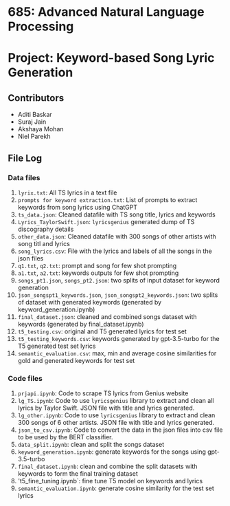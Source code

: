 # 685: Advanced Natural Language Processing
# Project: Keyword-based Song Lyric Generation

## Contributors
- Aditi Baskar
- Suraj Jain
- Akshaya Mohan
- Niel Parekh

## File Log

### Data files
1. `lyrix.txt`: All TS lyrics in a text file
2. `prompts for keyword extraction.txt`: List of prompts to extract keywords from song lyrics using ChatGPT
3. `ts_data.json`: Cleaned datafile with TS song title, lyrics and keywords
4. `Lyrics_TaylorSwift.json`: `lyricsgenius` generated dump of TS discography details
5. `other_data.json`: Cleaned datafile with 300 songs of other artists with song titl and lyrics
6. `song_lyrics.csv`: File with the lyrics and labels of all the songs in the json files
7. `q1.txt`, `q2.txt`: prompt and song for few shot prompting
8. `a1.txt`, `a2.txt`: keywords outputs for few shot prompting
9. `songs_pt1.json`, `songs_pt2.json`: two splits of input dataset for keyword generation
10. `json_songspt1_keywords.json`, `json_songspt2_keywords.json`: two splits of dataset with generated keywords (generated by keyword_generation.ipynb)
11. `final_dataset.json`: cleaned and combined songs dataset with keywords (generated by final_dataset.ipynb)
12. `t5_testing.csv`: original and T5 generated lyrics for test set
13. `t5_testing_keywords.csv`: keywords generated by gpt-3.5-turbo for the T5 generated test set lyrics
14. `semantic_evaluation.csv`: max, min and average cosine similarities for gold and generated keywords for test set


### Code files
1. `prjapi.ipynb`: Code to scrape TS lyrics from Genius website
2. `lg_TS.ipynb`: Code to use `lyricsgenius` library to extract and clean all lyrics by Taylor Swift. JSON file with title and lyrics generated.
3. `lg_other.ipynb`: Code to use `lyricsgenius` library to extract and clean 300 songs of 6 other artists. JSON file with title and lyrics generated.
4. `json_to_csv.ipynb`: Code to convert the data in the json files into csv file to be used by the BERT classifier.
5. `data_split.ipynb`: clean and split the songs dataset
6. `keyword_generation.ipynb`: generate keywords for the songs using gpt-3.5-turbo
7. `final_dataset.ipynb`: clean and combine the split datasets with keywords to form the final training dataset
8. 't5_fine_tuning.ipynb`: fine tune T5 model on keywords and lyrics
9. `semantic_evaluation.ipynb`: generate cosine similarity for the test set lyrics

